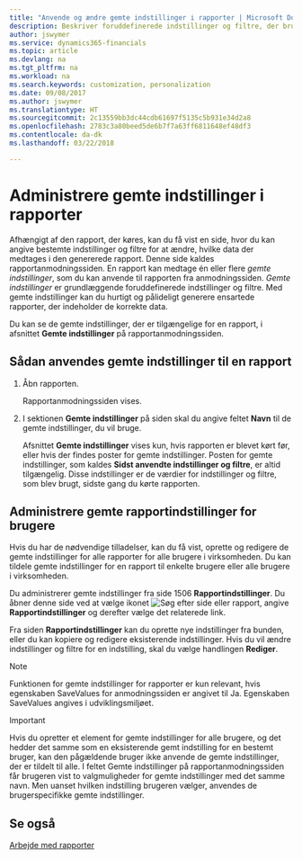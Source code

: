 ```yaml
---
title: "Anvende og ændre gemte indstillinger i rapporter | Microsoft Docs"
description: Beskriver foruddefinerede indstillinger og filtre, der bruges til at tilpasse en rapport og til at generere de korrekte data.
author: jswymer
ms.service: dynamics365-financials
ms.topic: article
ms.devlang: na
ms.tgt_pltfrm: na
ms.workload: na
ms.search.keywords: customization, personalization
ms.date: 09/08/2017
ms.author: jswymer
ms.translationtype: HT
ms.sourcegitcommit: 2c13559bb3dc44cdb61697f5135c5b931e34d2a8
ms.openlocfilehash: 2783c3a80beed5de6b7f7a63ff6811648ef48df3
ms.contentlocale: da-dk
ms.lasthandoff: 03/22/2018

---
```

# <a name="managing-saved-settings-on-reports"></a>Administrere gemte indstillinger i rapporter
Afhængigt af den rapport, der køres, kan du få vist en side, hvor du kan angive bestemte indstillinger og filtre for at ændre, hvilke data der medtages i den genererede rapport. Denne side kaldes rapportanmodningssiden. En rapport kan medtage én eller flere *gemte indstillinger*, som du kan anvende til rapporten fra anmodningssiden. *Gemte indstillinger* er grundlæggende foruddefinerede indstillinger og filtre. Med gemte indstillinger kan du hurtigt og pålideligt generere ensartede rapporter, der indeholder de korrekte data.

Du kan se de gemte indstillinger, der er tilgængelige for en rapport, i afsnittet **Gemte indstillinger** på rapportanmodningssiden.  

## <a name="to-apply-saved-settings-to-a-report"></a>Sådan anvendes gemte indstillinger til en rapport
1. Åbn rapporten.

   Rapportanmodningssiden vises.    
2. I sektionen **Gemte indstillinger** på siden skal du angive feltet **Navn** til de gemte indstillinger, du vil bruge.

   Afsnittet **Gemte indstillinger** vises kun, hvis rapporten er blevet kørt før, eller hvis der findes poster for gemte indstillinger. Posten for gemte indstillinger, som kaldes **Sidst anvendte indstillinger og filtre**, er altid tilgængelig. Disse indstillinger er de værdier for indstillinger og filtre, som blev brugt, sidste gang du kørte rapporten.

## <a name="administer-saved-report-settings-for-users"></a>Administrere gemte rapportindstillinger for brugere
Hvis du har de nødvendige tilladelser, kan du få vist, oprette og redigere de gemte indstillinger for alle rapporter for alle brugere i virksomheden. Du kan tildele gemte indstillinger for en rapport til enkelte brugere eller alle brugere i virksomheden.

Du administrerer gemte indstillinger fra side 1506 **Rapportindstillinger**. Du åbner denne side ved at vælge ikonet ![Søg efter side eller rapport](media/ui-search/search_small.png "Ikonet Søg efter side eller rapport"), angive **Rapportindstillinger** og derefter vælge det relaterede link.

Fra siden **Rapportindstillinger** kan du oprette nye indstillinger fra bunden, eller du kan kopiere og redigere eksisterende indstillinger. Hvis du vil ændre indstillinger og filtre for en indstilling, skal du vælge handlingen **Rediger**.

> [!NOTE]
> Funktionen for gemte indstillinger for rapporter er kun relevant, hvis egenskaben SaveValues for anmodningssiden er angivet til Ja. Egenskaben SaveValues angives i udviklingsmiljøet.  

> [!Important]
> Hvis du opretter et element for gemte indstillinger for alle brugere, og det hedder det samme som en eksisterende gemt indstilling for en bestemt bruger, kan den pågældende bruger ikke anvende de gemte indstillinger, der er tildelt til alle.  I feltet Gemte indstillinger på rapportanmodningssiden får brugeren vist to valgmuligheder for gemte indstillinger med det samme navn. Men uanset hvilken indstilling brugeren vælger, anvendes de brugerspecifikke gemte indstillinger.

## <a name="see-also"></a>Se også
[Arbejde med rapporter](ui-work-report.md)  

